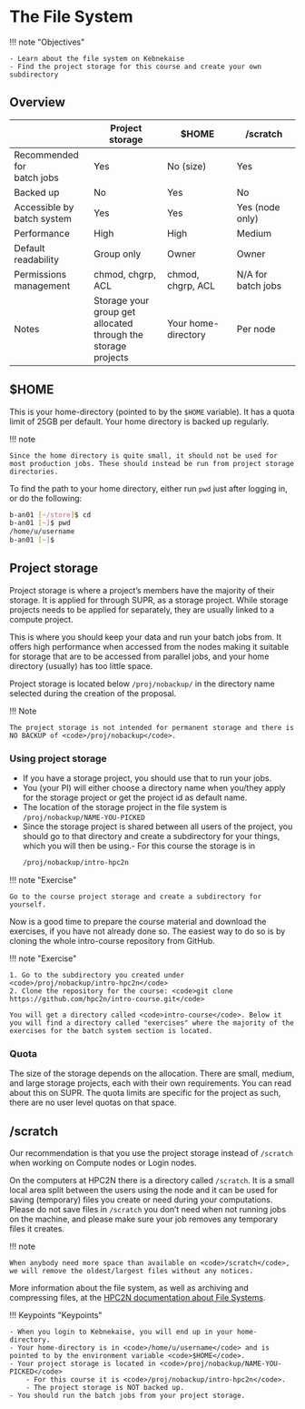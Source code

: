 # The File System

!!! note "Objectives" 

    - Learn about the file system on Kebnekaise
    - Find the project storage for this course and create your own subdirectory 

## Overview

|   | **Project storage** | **$HOME** | **/scratch** | 
| - | ------------------- | --------- | ------------ | 
| Recommended for <br>batch jobs | Yes | No (size) | Yes | 
| Backed up | No | Yes | No |  
| Accessible by <br>batch system | Yes | Yes | Yes (node only) |  
| Performance | High | High | Medium |
| Default readability | Group only | Owner | Owner |  
| Permissions <br>management | chmod, chgrp, ACL | chmod, chgrp, ACL | N/A for batch jobs | 
| Notes | Storage your group get <br>allocated through the <br>storage projects | Your home-directory | Per node | 
  
## $HOME

This is your home-directory (pointed to by the <code>$HOME</code> variable). It has a quota limit of 25GB per default. Your home directory is backed up regularly.

!!! note 
  
    Since the home directory is quite small, it should not be used for most production jobs. These should instead be run from project storage directories.

To find the path to your home directory, either run <code>pwd</code> just after logging in, or do the following:

```bash
b-an01 [~/store]$ cd
b-an01 [~]$ pwd
/home/u/username
b-an01 [~]$
```

## Project storage

Project storage is where a project’s members have the majority of their storage. It is applied for through SUPR, as a storage project. While storage projects needs to be applied for separately, they are usually linked to a compute project.

This is where you should keep your data and run your batch jobs from. It offers high performance when accessed from the nodes making it suitable for storage that are to be accessed from parallel jobs, and your home directory (usually) has too little space.

Project storage is located below <code>/proj/nobackup/</code> in the directory name selected during the creation of the proposal.

!!! Note

    The project storage is not intended for permanent storage and there is NO BACKUP of <code>/proj/nobackup</code>.

### Using project storage

- If you have a storage project, you should use that to run your jobs.
- You (your PI) will either choose a directory name when you/they apply for the storage project or get the project id as default name.
- The location of the storage project in the file system is <code>/proj/nobackup/NAME-YOU-PICKED</code>
- Since the storage project is shared between all users of the project, you should go to that directory and create a subdirectory for your things, which you will then be using.- For this course the storage is in 
  ```bash
  /proj/nobackup/intro-hpc2n
  ```

!!! note "Exercise"

    Go to the course project storage and create a subdirectory for yourself. 

Now is a good time to prepare the course material and download the exercises, if you have not already done so. The easiest way to do so is by cloning the whole intro-course repository from GitHub. 

!!! note "Exercise"

    1. Go to the subdirectory you created under <code>/proj/nobackup/intro-hpc2n</code>
    2. Clone the repository for the course: <code>git clone https://github.com/hpc2n/intro-course.git</code>

    You will get a directory called <code>intro-course</code>. Below it you will find a directory called "exercises" where the majority of the exercises for the batch system section is located. 

### Quota

The size of the storage depends on the allocation. There are small, medium, and large storage projects, each with their own requirements. You can read about this on SUPR. The quota limits are specific for the project as such, there are no user level quotas on that space.

## /scratch

Our recommendation is that you use the project storage instead of <code>/scratch</code> when working on Compute nodes or Login nodes.

On the computers at HPC2N there is a directory called <code>/scratch</code>. It is a small local area split between the users using the node and it can be used for saving (temporary) files you create or need during your computations. Please do not save files in <code>/scratch</code> you don’t need when not running jobs on the machine, and please make sure your job removes any temporary files it creates.

!!! note

    When anybody need more space than available on <code>/scratch</code>, we will remove the oldest/largest files without any notices.

More information about the file system, as well as archiving and compressing files, at the <a href="https://docs.hpc2n.umu.se/documentation/filesystems/" target="_blank">HPC2N documentation about File Systems</a>. 

!!! Keypoints "Keypoints"

    - When you login to Kebnekaise, you will end up in your home-directory.
    - Your home-directory is in <code>/home/u/username</code> and is pointed to by the environment variable <code>$HOME</code>.
    - Your project storage is located in <code>/proj/nobackup/NAME-YOU-PICKED</code>
        - For this course it is <code>/proj/nobackup/intro-hpc2n</code>.
        - The project storage is NOT backed up.
    - You should run the batch jobs from your project storage. 
